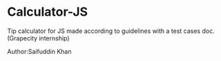 # Calculator-JS

Tip calculator for JS made according to guidelines with a test cases doc. (Grapecity internship)

Author:Saifuddin Khan
